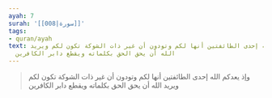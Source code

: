 ```yaml
---
ayah: 7
surah: '[[008|سورة]]'
tags:
- quran/ayah
text: وإذ يعدكم الله إحدى الطائفتين أنها لكم وتودون أن غير ذات الشوكة تكون لكم ويريد
  الله أن يحق الحق بكلماته ويقطع دابر الكافرين
---
```

> وإذ يعدكم الله إحدى الطائفتين أنها لكم وتودون أن غير ذات الشوكة تكون لكم ويريد الله أن يحق الحق بكلماته ويقطع دابر الكافرين
